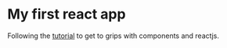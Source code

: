 # My first react app

Following the [tutorial](https://reactjs.org/tutorial/tutorial.html) to get to grips with components and reactjs.